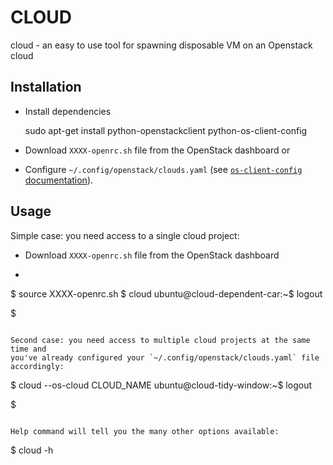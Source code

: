 CLOUD
=====

cloud - an easy to use tool for spawning disposable VM on an Openstack cloud

Installation
------------

* Install dependencies

    sudo apt-get install python-openstackclient python-os-client-config

* Download `XXXX-openrc.sh` file from the OpenStack dashboard or
* Configure `~/.config/openstack/clouds.yaml` (see [`os-client-config` documentation](https://docs.openstack.org/os-client-config/latest/user/configuration.html)).

Usage
-----

Simple case: you need access to a single cloud project:

* Download `XXXX-openrc.sh` file from the OpenStack dashboard
* ```
$ source XXXX-openrc.sh
$ cloud
ubuntu@cloud-dependent-car:~$ logout

$
```

Second case: you need access to multiple cloud projects at the same time and
you've already configured your `~/.config/openstack/clouds.yaml` file
accordingly:

```
$ cloud --os-cloud CLOUD_NAME
ubuntu@cloud-tidy-window:~$ logout

$
```

Help command will tell you the many other options available:

```
$ cloud -h
```
